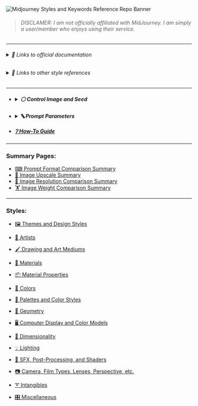 ![Midjourney Styles and Keywords  Reference Repo Banner](https://user-images.githubusercontent.com/6042799/178131414-93171289-16ae-46a5-ab51-8077944c392d.png)
<!--# Midjourney Styles and Keywords Reference)-->
>###### DISCLAMER: I am not officially affiliated with MidJourney. I am simply a user/member who enjoys using their service.

---

<h6><details><summary>🔗 Links to official documentation</summary><p>

[Midjourney Documentation](https://midjourney.gitbook.io/docs/)

[Midjourney Dictionary](https://www.midjourney.com/app/library/dictionary/)

[Midjourney Styles](https://www.midjourney.com/app/library/styles/)


</p></details></h6>

<h6><details><summary>🔗 Links to other style references</summary><p>


[Understanding MidJourney Through Teapots by Bob](https://rexwang8.github.io/resource/ai/teapot)

[Artist Visual Style Encyclopedia by Sincarnate](https://docs.google.com/spreadsheets/d/10i9Ip8tVSERAuMWbc6-H6BUFCoUGOQ91YzDvX--c4bk/edit?usp=sharing)

[Artwork Styles](https://www.wikiart.org/en/paintings-by-style)


</p></details></h6>

---

- <h5><details><summary>⚪ Control Image and Seed</summary><p>
  

  | Keyword        | Example      |
  | ------------- |:-------------:|
  | sphere --seed 4776| <img src="https://github.com/willwulfken/MidJourney-Styles-and-Keywords/blob/main/Images/MidJourney%20Styles%20(sphere)/_sphere_--seed4776.png?raw=true"  width="256" /> |
  | **`sphere, <style> --seed 4776` is used for all of these images** |  |

  
  </p></details></h5>
 

- <h5><details><summary>🔤 Prompt Parameters</summary><p>
  

  - <details><summary>🔤🎨 Style</summary><p>
	

    | Keyword        | Example      |
    | ------------- |:-------------:|
    | sphere --seed 4776 --hd | <img src="https://github.com/willwulfken/MidJourney-Styles-and-Keywords/blob/main/Images/MidJourney%20Styles%20(sphere)/_sphere_--hd.png?raw=true" width="256" /> |
    | sphere --seed 4776 --vibe | <img src="https://github.com/willwulfken/MidJourney-Styles-and-Keywords/blob/main/Images/MidJourney%20Styles%20(sphere)/_sphere_--vibe.png?raw=true" width="256" /> |
    | sphere --seed 4776 --fast | <img src="https://github.com/willwulfken/MidJourney-Styles-and-Keywords/blob/main/Images/MidJourney%20Styles%20(sphere)/_sphere_--fast.png?raw=true" width="256" /> |
    | sphere --seed 4776 --vibefast | <img src="https://github.com/willwulfken/MidJourney-Styles-and-Keywords/blob/main/Images/MidJourney%20Styles%20(sphere)/_sphere_--vibefast.png?raw=true" width="256" /> |

	
    </p></details>



  - <details><summary>🔤📐 Resolution</summary><p>
	

    | Keyword        | Example      |
    | ------------- |:-------------:|
    | sphere --seed 4776 --wallpaper| <img src="https://github.com/willwulfken/MidJourney-Styles-and-Keywords/blob/main/Images/MidJourney%20Styles%20(sphere)/_sphere_--wallpaper.png?raw=true" width="256" /> |
    | sphere --seed 4776 --sl | <img src="https://github.com/willwulfken/MidJourney-Styles-and-Keywords/blob/main/Images/MidJourney%20Styles%20(sphere)/_sphere_--sl.png?raw=true" width="256" /> |
    | sphere --seed 4776 --ml | <img src="https://github.com/willwulfken/MidJourney-Styles-and-Keywords/blob/main/Images/MidJourney%20Styles%20(sphere)/_sphere_--ml.png?raw=true" width="256" /> |
    | sphere --seed 4776 --ll | <img src="https://github.com/willwulfken/MidJourney-Styles-and-Keywords/blob/main/Images/MidJourney%20Styles%20(sphere)/_sphere_--ll.png?raw=true" width="256" /> |
    | sphere --seed 4776 --sp | <img src="https://github.com/willwulfken/MidJourney-Styles-and-Keywords/blob/main/Images/MidJourney%20Styles%20(sphere)/_sphere_--sp.png?raw=true" width="256" /> |
    | sphere --seed 4776 --mp | <img src="https://github.com/willwulfken/MidJourney-Styles-and-Keywords/blob/main/Images/MidJourney%20Styles%20(sphere)/_sphere_--mp.png?raw=true" width="256" /> |
    | sphere --seed 4776 --lp | <img src="https://github.com/willwulfken/MidJourney-Styles-and-Keywords/blob/main/Images/MidJourney%20Styles%20(sphere)/_sphere_--lp.png?raw=true" width="256" /> |
	|sphere --seed 4776 --ar 16:9| <img src="https://github.com/willwulfken/MidJourney-Styles-and-Keywords/blob/main/Images/MidJourney%20Styles%20(sphere)/_sphere_--ar16-9.png?raw=true" width="256" /> |
	|sphere --seed 4776 --ar 9:16| <img src="https://github.com/willwulfken/MidJourney-Styles-and-Keywords/blob/main/Images/MidJourney%20Styles%20(sphere)/_sphere_--ar9-16.png?raw=true" width="256" /> |
	
	
    </p></details></h5>


</p></details>


- <h5><a href="https://github.com/willwulfken/MidJourney-Styles-and-Keywords-Reference/blob/main/Tutorial%20Pages/How-To%20Guide.md">❔ How-To Guide</a></h5>

---

### Summary Pages:

- [⌨ Prompt Format Comparison Summary](https://github.com/willwulfken/MidJourney-Styles-and-Keywords-Reference/blob/main/Summary%20Pages/Prompt_Format_Comparison_Summary.md)
- [🚀 Image Upscale Summary](https://github.com/willwulfken/MidJourney-Styles-and-Keywords-Reference/blob/main/Summary%20Pages/Image_Upscale_Summary.md)
- [📏 Image Resolution Comparison Summary](https://github.com/willwulfken/MidJourney-Styles-and-Keywords-Reference/blob/main/Summary%20Pages/Image_Resolution_Comparison_Summary.md)
- [🏋️‍ Image Weight Comparison Summary](https://github.com/willwulfken/MidJourney-Styles-and-Keywords-Reference/blob/main/Summary%20Pages/Image_Weight_Comparison_Summary.md)
---

### Styles:

- [🖼 Themes and Design Styles](https://github.com/willwulfken/MidJourney-Styles-and-Keywords/blob/main/Style%20Pages/Themes_and_Design_Styles.md)

- [📔 Artists](https://github.com/willwulfken/MidJourney-Styles-and-Keywords/blob/main/Style%20Pages/Artists.md)

- [🖌 Drawing and Art Mediums](https://github.com/willwulfken/MidJourney-Styles-and-Keywords/blob/main/Style%20Pages/Drawing_and_Art_Mediums.md)

- [🧱 Materials](https://github.com/willwulfken/MidJourney-Styles-and-Keywords/blob/main/Style%20Pages/Materials.md)

- [📦 Material Properties](https://github.com/willwulfken/MidJourney-Styles-and-Keywords/blob/main/Style%20Pages/Material_Properties.md)

- [🎨 Colors](https://github.com/willwulfken/MidJourney-Styles-and-Keywords/blob/main/Style%20Pages/Colors.md)

- [🎨 Palettes and Color Styles](https://github.com/willwulfken/MidJourney-Styles-and-Keywords/blob/main/Style%20Pages/Colors_Palettes_and_Color_Styles.md)

- [💠 Geometry](https://github.com/willwulfken/MidJourney-Styles-and-Keywords/blob/main/Style%20Pages/Geometry.md)

- [🖥 Computer Display and Color Models](https://github.com/willwulfken/MidJourney-Styles-and-Keywords/blob/main/Style%20Pages/Computer_Display.md)

- [🌌 Dimensionality](https://github.com/willwulfken/MidJourney-Styles-and-Keywords/blob/main/Style%20Pages/Dimensionality.md)

- [💡 Lighting](https://github.com/willwulfken/MidJourney-Styles-and-Keywords/blob/main/Style%20Pages/Lighting.md)

- [🌈 SFX, Post-Processing, and Shaders](https://github.com/willwulfken/MidJourney-Styles-and-Keywords/blob/main/Style%20Pages/SFX_and_Shaders.md)

- [📷 Camera, Film Types, Lenses, Perspective, etc.](https://github.com/willwulfken/MidJourney-Styles-and-Keywords/blob/main/Style%20Pages/Camera.md)

- [➰ Intangibles](https://github.com/willwulfken/MidJourney-Styles-and-Keywords/blob/main/Style%20Pages/Intangibles.md)

- [🎛 Miscellaneous](https://github.com/willwulfken/MidJourney-Styles-and-Keywords/blob/main/Style%20Pages/Miscellaneous.md)
